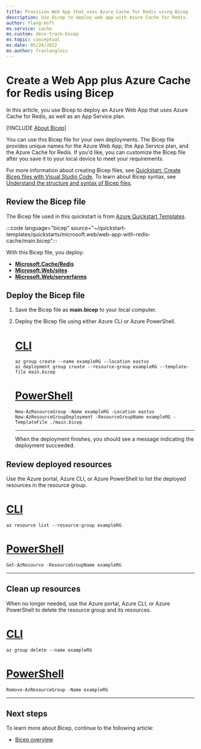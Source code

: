 ```yaml
---
title: Provision Web App that uses Azure Cache for Redis using Bicep
description: Use Bicep to deploy web app with Azure Cache for Redis.
author: flang-msft
ms.service: cache
ms.custom: devx-track-bicep
ms.topic: conceptual
ms.date: 05/24/2022
ms.author: franlanglois 
---
```


# Create a Web App plus Azure Cache for Redis using Bicep

In this article, you use Bicep to deploy an Azure Web App that uses Azure Cache for Redis, as well as an App Service plan.

[!INCLUDE [About Bicep](../../includes/resource-manager-quickstart-bicep-introduction.md)]

You can use this Bicep file for your own deployments. The Bicep file provides unique names for the Azure Web App, the App Service plan, and the Azure Cache for Redis. If you'd like, you can customize the Bicep file after you save it to your local device to meet your requirements.

For more information about creating Bicep files, see [Quickstart: Create Bicep files with Visual Studio Code](../azure-resource-manager/bicep/quickstart-create-bicep-use-visual-studio-code.md). To learn about Bicep syntax, see [Understand the structure and syntax of Bicep files](../azure-resource-manager/bicep/file.md).

## Review the Bicep file

The Bicep file used in this quickstart is from [Azure Quickstart Templates](https://github.com/Azure/azure-quickstart-templates/blob/master/quickstarts/microsoft.web/web-app-with-redis-cache/).

:::code language="bicep" source="~/quickstart-templates/quickstarts/microsoft.web/web-app-with-redis-cache/main.bicep":::

With this Bicep file, you deploy:

* [**Microsoft.Cache/Redis**](/azure/templates/microsoft.cache/redis)
* [**Microsoft.Web/sites**](/azure/templates/microsoft.web/sites)
* [**Microsoft.Web/serverfarms**](/azure/templates/microsoft.web/serverfarms)

## Deploy the Bicep file

1. Save the Bicep file as **main.bicep** to your local computer.
1. Deploy the Bicep file using either Azure CLI or Azure PowerShell.

    # [CLI](#tab/CLI)

    ```azurecli
    az group create --name exampleRG --location eastus
    az deployment group create --resource-group exampleRG --template-file main.bicep
    ```

    # [PowerShell](#tab/PowerShell)

    ```azurepowershell
    New-AzResourceGroup -Name exampleRG -Location eastus
    New-AzResourceGroupDeployment -ResourceGroupName exampleRG -TemplateFile ./main.bicep
    ```

    ---

    When the deployment finishes, you should see a message indicating the deployment succeeded.

## Review deployed resources

Use the Azure portal, Azure CLI, or Azure PowerShell to list the deployed resources in the resource group.

# [CLI](#tab/CLI)

```azurecli-interactive
az resource list --resource-group exampleRG
```

# [PowerShell](#tab/PowerShell)

```azurepowershell-interactive
Get-AzResource -ResourceGroupName exampleRG
```

---

## Clean up resources

When no longer needed, use the Azure portal, Azure CLI, or Azure PowerShell to delete the resource group and its resources.

# [CLI](#tab/CLI)

```azurecli-interactive
az group delete --name exampleRG
```

# [PowerShell](#tab/PowerShell)

```azurepowershell-interactive
Remove-AzResourceGroup -Name exampleRG
```

---

## Next steps

To learn more about Bicep, continue to the following article:

* [Bicep overview](../azure-resource-manager/bicep/overview.md)
